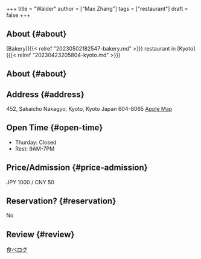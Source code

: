 +++
title = "Walder"
author = ["Max Zhang"]
tags = ["restaurant"]
draft = false
+++

## About {#about}

[Bakery]({{< relref "20230502182547-bakery.md" >}}) restaurant in [Kyoto]({{< relref "20230423205804-kyoto.md" >}})


## About {#about}


## Address {#address}

452, Sakaicho
Nakagyo, Kyoto, Kyoto
Japan 604-8065
[Apple Map](https://guides.apple.com/?ug=CgVLeW90bxINCK5NEJPz0qbxxZflXBJgGjoxNjktMywgS2FzaGl3YXlhY2hvLCBOYWthZ3lvLCBLeW90bywgS3lvdG8sIEphcGFuIDYwNC04MDE0IhIJfc1GpYWAQUAReCtzR6z4YEAqDlBvbnRvY2hvIEFsbGV5Eg0Irk0Qp%2FCim%2Fz%2FsqxCEg0Irk0Q9MLTwLbS%2B9RSEg0Irk0Q89jxsLPgibpJEg0Irk0QjdKGh4PflZBUEg4Irk0Qs%2Fj6pK%2BTmPvEARIOCK5NELWJgfL%2Fr4vU7AESDgiuTRDi%2F5HYgr%2BN08MBEg0Irk0QzYWk6fPUuKghEg4Irk0Q6e7Q%2F%2Fm35MT6ARIOCK5NEMXC7P3j0qfhoQESDgjZMhDcutKeoIi3k%2FIBEg4Irk0Q5Ims9oPU1J%2FaARINCK5NENO2jbvvhZ%2FMMBINCK5NEJ2p8saq2KSLVBINCK5NEL6o%2FPrb6%2F%2BZFhIOCK5NELKe5LThxZC4mAESDgiuTRDAisLB58yo7YEBEg4Irk0QsYawx6qvorSAARINCK5NELWfus6G0%2BqbfxIOCK5NELasweW8ktvu8wESDgiuTRDFkffVyc3CmsIBEg0Irk0QzLeAxrKslp8LEg0Irk0QlOSCkrukmsMVEg4Irk0Q9pzJ7fWvnu7oARINCK5NEM7hgbqS0N62ShINCK5NEM%2F%2Bo9G9ibKQERINCK5NENDfn6C%2BxMXafRIOCK5NEJOYy4bc5MakjAE%3D)


## Open Time {#open-time}

-   Thurday: Closed
-   Rest: 9AM-7PM


## Price/Admission {#price-admission}

JPY 1000 / CNY 50


## Reservation? {#reservation}

No


## Review {#review}

[食べログ](https://tabelog.com/kyoto/A2601/A260201/26004637/dtlrvwlst/)
